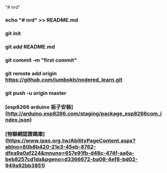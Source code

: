 "# nrd" 

### echo "# nrd" >> README.md
### git init
### git add README.md
### git commit -m "first commit"
### git remote add origin https://github.com/jumbokh/nodered_learn.git
### git push -u origin master
### [esp8266 arduino 板子安裝] (http://arduino.esp8266.com/staging/package_esp8266com_index.json)
### [物聯網認證題庫] (https://www.ipas.org.tw/AbilityPageContent.aspx?ablno=80b8b420-21e3-45eb-8762-dfea9a0af224&mnuno=657e91fb-d48c-474f-aa6a-beb8257cd1da&pgeno=d3366672-ba08-4ef8-bd02-949a92bb3851)
